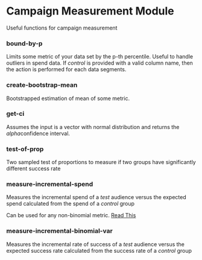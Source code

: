 # Campaign Measurement Module
Useful functions for campaign measurement

### bound-by-p

Limits some metric of your data set by the p-th percentile.
Useful to handle outliers in spend data. If *control* is provided with a valid column name, then the action is performed for each data segments.

### create-bootstrap-mean

Bootstrapped estimation of mean of some metric.  


### get-ci

Assumes the input is a vector with normal distribution and returns the *alpha*confidence interval.


### test-of-prop

Two sampled test of proportions to measure if two groups have significantly different success rate


### measure-incremental-spend

Measures the incremental spend of a *test* audience versus the expected spend calculated from the spend of a *control* group

Can be used for any non-binomial metric. [Read This](https://tawsifkhan.github.io/files/Bootstrapping_git.pdf)


### measure-incremental-binomial-var

Measures the incremental rate of success of a *test* audience versus the expected success rate calculated from the success rate of a *control* group
